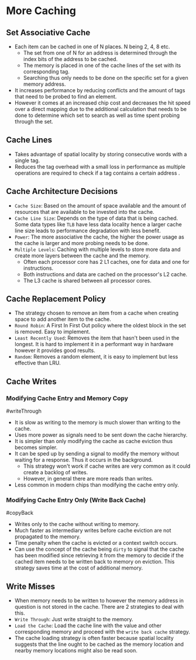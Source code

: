 # More Caching

## Set Associative Cache
* Each item can be cached in one of N places. N being 2, 4, 8 etc.
	* The set from one of N for an address is determined through the index bits of the address to be cached.
	* The memory is placed in one of the cache lines of the set with its corresponding tag.
	* Searching thus only needs to be done on the specific set for a given memory address.
* It increases performance by reducing conflicts and the amount of tags that need to be probed to find an element.
* However it comes at an increased chip cost and decreases the hit speed over a direct mapping due to the additional calculation that needs to be done to determine which set to search as well as time spent probing through the set.

## Cache Lines
* Takes advantage of spatial locality by storing consecutive words with a single tag.
* Reduces the tag overhead with a small loss in performance as multiple operations are required to check if a tag contains a certain address .

## Cache Architecture Decisions
* `Cache Size`: Based on the amount of space available and the amount of resources that are available to be invested into the cache.
* `Cache Line Size`: Depends on the type of data that is being cached. Some data types like `TLB` have less data locality hence a larger cache line size leads to performance degradation with less benefit.
* `Power`: The more associative the cache, the higher the power usage as the cache is larger and more probing needs to be done.
* `Multiple Levels`: Caching with multiple levels to store more data and create more layers between the cache and the memory. 
	* Often each processor core has 2 L1 caches, one for data and one for instructions.
	* Both instructions and data are cached on the processor's L2 cache.
	* The L3 cache is shared between all processor cores.

## Cache Replacement Policy
* The strategy chosen to remove an item from a cache when creating space to add another item to the cache.
* `Round Robin`: A First In First Out policy where the oldest block in the set is removed. Easy to implement.
* `Least Recently Used`: Removes the item that hasn't been used in the longest. It is hard to implement it in a performant way in hardware however it provides good results.
* `Random`: Removes a random element, it is easy to implement but less effective than LRU.

## Cache Writes

### Modifying Cache Entry and Memory Copy
#writeThrough
* It is slow as writing to the memory is much slower than writing to the cache.
* Uses more power as signals need to be sent down the cache hierarchy.
* It is simpler than only modifying the cache as cache eviction thus becomes simpler.
* It can be sped up by sending a signal to modify the memory without waiting for a response. Thus it occurs in the background.
	* This strategy won't work if cache writes are very common as it could create a backlog of writes.
	* However, in general there are more reads than writes.
* Less common in modern chips than modifying the cache entry only.

### Modifying Cache Entry Only (Write Back Cache)
#copyBack
* Writes only to the cache without writing to memory.
* Much faster as intermediary writes before cache eviction are not propagated to the memory.
* Time penalty when the cache is evicted or a context switch occurs.
* Can use the concept of  the cache being `dirty` to signal that the cache has been modified since retrieving it from the memory to decide if the cached item needs to be written back to memory on eviction. This strategy saves time at the cost of additional memory.

## Write Misses
* When memory needs to be written to however the memory address in question is not stored in the cache. There are 2 strategies to deal with this.
* `Write Through`: Just write straight to the memory.
* `Load the Cache`: Load the cache line with the value and other corresponding memory and proceed with the `write back cache` strategy.
* The cache loading strategy is often faster because spatial locality suggests that the line ought to be cached as the memory location and nearby memory locations might also be read soon.